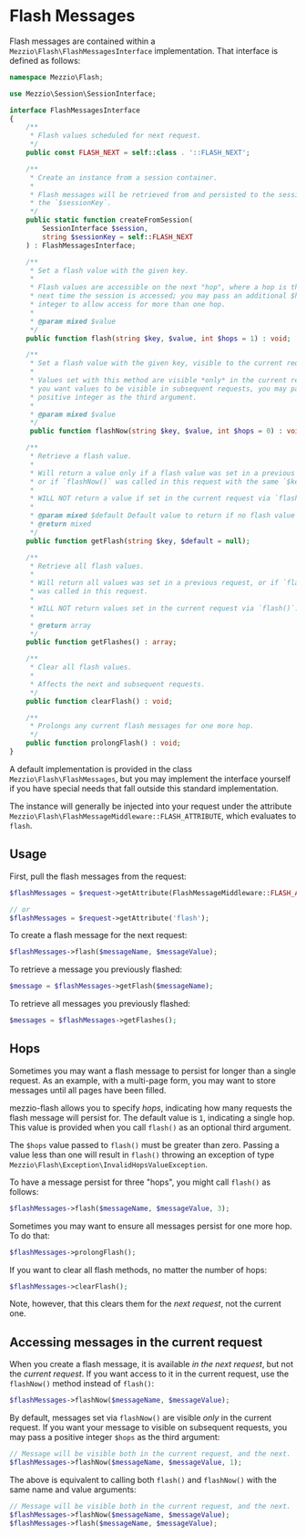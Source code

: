 # Flash Messages

Flash messages are contained within a `Mezzio\Flash\FlashMessagesInterface`
implementation. That interface is defined as follows:

```php
namespace Mezzio\Flash;

use Mezzio\Session\SessionInterface;

interface FlashMessagesInterface
{
    /**
     * Flash values scheduled for next request.
     */
    public const FLASH_NEXT = self::class . '::FLASH_NEXT';

    /**
     * Create an instance from a session container.
     *
     * Flash messages will be retrieved from and persisted to the session via
     * the `$sessionKey`.
     */
    public static function createFromSession(
        SessionInterface $session,
        string $sessionKey = self::FLASH_NEXT
    ) : FlashMessagesInterface;

    /**
     * Set a flash value with the given key.
     *
     * Flash values are accessible on the next "hop", where a hop is the
     * next time the session is accessed; you may pass an additional $hops
     * integer to allow access for more than one hop.
     *
     * @param mixed $value
     */
    public function flash(string $key, $value, int $hops = 1) : void;

    /**
     * Set a flash value with the given key, visible to the current request.
     *
     * Values set with this method are visible *only* in the current request; if 
     * you want values to be visible in subsequent requests, you may pass a 
     * positive integer as the third argument.
     *
     * @param mixed $value
     */
     public function flashNow(string $key, $value, int $hops = 0) : void;

    /**
     * Retrieve a flash value.
     *
     * Will return a value only if a flash value was set in a previous request,
     * or if `flashNow()` was called in this request with the same `$key`.
     *
     * WILL NOT return a value if set in the current request via `flash()`.
     *
     * @param mixed $default Default value to return if no flash value exists.
     * @return mixed
     */
    public function getFlash(string $key, $default = null);

    /**
     * Retrieve all flash values.
     *
     * Will return all values was set in a previous request, or if `flashNow()`
     * was called in this request.
     *
     * WILL NOT return values set in the current request via `flash()`.
     *
     * @return array
     */
    public function getFlashes() : array;

    /**
     * Clear all flash values.
     *
     * Affects the next and subsequent requests.
     */
    public function clearFlash() : void;

    /**
     * Prolongs any current flash messages for one more hop.
     */
    public function prolongFlash() : void;
}
```

A default implementation is provided in the class
`Mezzio\Flash\FlashMessages`, but you may implement the interface
yourself if you have special needs that fall outside this standard
implementation.

The instance will generally be injected into your request under the attribute
`Mezzio\Flash\FlashMessageMiddleware::FLASH_ATTRIBUTE`, which evaluates
to `flash`.

## Usage

First, pull the flash messages from the request:

```php
$flashMessages = $request->getAttribute(FlashMessageMiddleware::FLASH_ATTRIBUTE);

// or
$flashMessages = $request->getAttribute('flash');
```

To create a flash message for the next request:

```php
$flashMessages->flash($messageName, $messageValue);
```

To retrieve a message you previously flashed:

```php
$message = $flashMessages->getFlash($messageName);
```

To retrieve all messages you previously flashed:

```php
$messages = $flashMessages->getFlashes();
```

## Hops

Sometimes you may want a flash message to persist for longer than a single
request. As an example, with a multi-page form, you may want to store messages
until all pages have been filled.

mezzio-flash allows you to specify _hops_, indicating how many requests
the flash message will persist for. The default value is `1`, indicating a
single hop. This value is provided when you call `flash()` as an optional third
argument.

The `$hops` value passed to `flash()` must be greater than zero. Passing a value
less than one will result in `flash()` throwing an exception of type
`Mezzio\Flash\Exception\InvalidHopsValueException`.

To have a message persist for three "hops", you might call `flash()` as follows:

```php
$flashMessages->flash($messageName, $messageValue, 3);
```

Sometimes you may want to ensure all messages persist for one more hop. To do
that:

```php
$flashMessages->prolongFlash();
```

If you want to clear all flash methods, no matter the number of hops:

```php
$flashMessages->clearFlash();
```

Note, however, that this clears them for the _next request_, not the current
one.

## Accessing messages in the current request

When you create a flash message, it is available _in the next request_, but not
the _current request_. If you want access to it in the current request, use the 
`flashNow()` method instead of `flash()`:

```php
$flashMessages->flashNow($messageName, $messageValue);
```

By default, messages set via `flashNow()` are visible _only_ in the current
request. If you want your message to visible on subsequent requests, you may
pass a positive integer `$hops` as the third argument:

```php
// Message will be visible both in the current request, and the next.
$flashMessages->flashNow($messageName, $messageValue, 1);
```

The above is equivalent to calling both `flash()` and `flashNow()` with the same
name and value arguments:

```php
// Message will be visible both in the current request, and the next.
$flashMessages->flashNow($messageName, $messageValue);
$flashMessages->flash($messageName, $messageValue);
```
